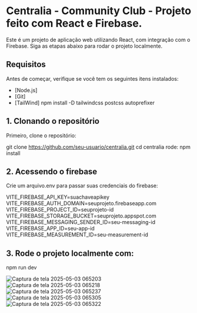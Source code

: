 # Centralia - Community Club - Projeto feito com React e Firebase.

Este é um projeto de aplicação web utilizando React, com integração com o Firebase. Siga as etapas abaixo para rodar o projeto localmente.

## Requisitos

Antes de começar, verifique se você tem os seguintes itens instalados:

- [Node.js]
- [Git]
- [TailWind]
npm install -D tailwindcss postcss autoprefixer

## 1. Clonando o repositório

Primeiro, clone o repositório:

git clone https://github.com/seu-usuario/centralia.git
cd centralia
rode: 
npm install

## 2. Acessendo o firebase

Crie um arquivo.env para passar suas credenciais do firebase:

VITE_FIREBASE_API_KEY=suachaveapikey
VITE_FIREBASE_AUTH_DOMAIN=seuprojeto.firebaseapp.com
VITE_FIREBASE_PROJECT_ID=seuprojeto-id
VITE_FIREBASE_STORAGE_BUCKET=seuprojeto.appspot.com
VITE_FIREBASE_MESSAGING_SENDER_ID=seu-messaging-id
VITE_FIREBASE_APP_ID=seu-app-id
VITE_FIREBASE_MEASUREMENT_ID=seu-measurement-id

## 3. Rode o projeto localmente com:
npm run dev

![Captura de tela 2025-05-03 065203](https://github.com/user-attachments/assets/1df0e054-ff36-432a-ac01-6b6f3c11228e)
![Captura de tela 2025-05-03 065218](https://github.com/user-attachments/assets/63ed6373-816e-4c1c-b2d2-fb331799b567)
![Captura de tela 2025-05-03 065237](https://github.com/user-attachments/assets/33bfa73a-9074-46df-ac13-15cd3253179e)
![Captura de tela 2025-05-03 065305](https://github.com/user-attachments/assets/46ca1714-7ec7-4b77-a847-a905ce107487)
![Captura de tela 2025-05-03 065322](https://github.com/user-attachments/assets/508f19d5-f029-49d0-9f98-1d6484f348e7)






